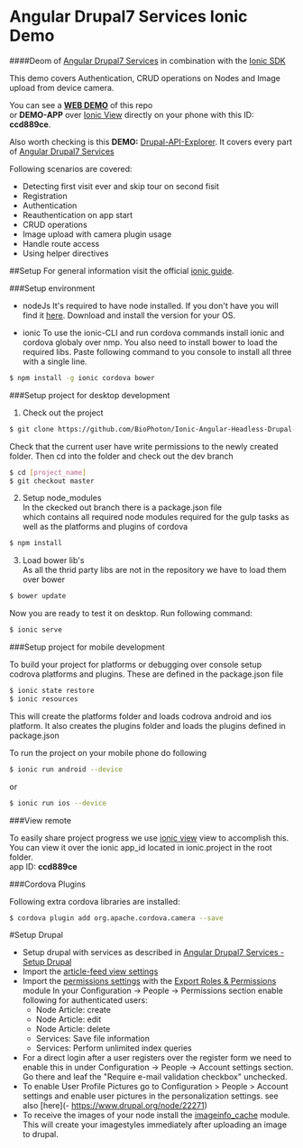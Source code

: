 # Angular Drupal7 Services Ionic Demo

####Deom of [Angular Drupal7 Services](https://github.com/BioPhoton/ng-drupal-7-services) in combination with the [Ionic SDK](https://github.com/driftyco/ionic)

This demo covers Authentication, CRUD operations on Nodes and Image upload from device camera.  


You can see a **[WEB DEMO](http://www.drupalionic.org/app_demo/)** of this repo  
or **DEMO-APP** over [Ionic View](http://view.ionic.io/) directly on your phone with this ID: **ccd889ce**.  


Also worth checking is this **DEMO:** [Drupal-API-Explorer](https://github.com/BioPhoton/ng-drupal-services-tests-with-ng). It covers every part of [Angular Drupal7 Services](https://github.com/BioPhoton/ng-drupal-7-services)

Following scenarios are covered:
- Detecting first visit ever and skip tour on second fisit
- Registration
- Authentication
- Reauthentication on app start
- CRUD operations
- Image upload with camera plugin usage
- Handle route access 
- Using helper directives 

##Setup
For general information visit the official [ionic guide](http://ionicframework.com/docs/guide/).

###Setup environment 

- nodeJs
It's required to have node installed. If you don't have you will find it [here](https://nodejs.org/en/download/).
Download and install the version for your OS.

- ionic
To use the ionic-CLI and run cordova commands install ionic and cordova globaly over nmp.
You also need to install bower to load the required libs. Paste following command to you console to install all three with a single line.
```bash
$ npm install -g ionic cordova bower
```
###Setup project for desktop development

1. Check out the project
  ```bash
  $ git clone https://github.com/BioPhoton/Ionic-Angular-Headless-Drupal-Demo.git [project name]
  ```
  Check that the current user have write permissions to the newly created folder.
  Then cd into the folder and check out the dev branch
  ```bash
  $ cd [project_name]  
  $ git checkout master
  ```

2. Setup node_modules  
  In the ckecked out branch there is a package.json file   
  which contains all required node modules required for the gulp tasks as well   as the platforms and plugins of cordova  
 ```bash
 $ npm install
  ```
  
3. Load bower lib's  
  As all the thrid party libs are not in the repository we have to load them over bower   
  ```bash
  $ bower update 
  ```
  Now you are ready to test it on desktop. Run following command:     
  ```bash
  $ ionic serve    
  ```  
  
###Setup project for mobile development

To build your project for platforms or debugging over console setup codrova platforms and plugins.
These are defined in the package.json file
```bash
$ ionic state restore  
$ ionic resources
```
This will create the platforms folder and loads codrova android and ios platform.
It also creates the plugins folder and loads the plugins defined in package.json

To run the project on your mobile phone do following
```bash
$ ionic run android --device
```

or

```bash
$ ionic run ios --device
```

###View remote

To easily share project progress we use [ionic view](http://view.ionic.io/) view to accomplish this.
You can view it over the ionic app_id located in ionic.project in the root folder.  
app ID: **ccd889ce**


###Cordova Plugins

Following extra cordova libraries are installed:
```bash
$ cordova plugin add org.apache.cordova.camera --save
```

#Setup Drupal
- Setup drupal with  services as described in [Angular Drupal7 Services - Setup Drupal](https://github.com/BioPhoton/ng-drupal-7-services#setup-for-drupal)
- Import the [article-feed view settings](https://github.com/BioPhoton/Ionic-Angular-Headless-Drupal-Demo/blob/dev/drupal/article_view_export.txt)
- Import the [permissions settings](https://github.com/BioPhoton/Ionic-Angular-Headless-Drupal-Demo/blob/dev/drupal/permissions_export.txt) with the [Export Roles & Permissions](https://www.drupal.org/project/export_roles_permissions) module
  In your Configuration -> People -> Permissions section enable following for authenticated users:
  - Node Article: create
  - Node Article: edit
  - Node Article: delete
  - Services: Save file information
  - Services: Perform unlimited index queries
- For a direct login after a user registers over the register form we need to  
  enable this in under Configuration -> People -> Account settings section.   Go there and leaf the "Require e-mail validation checkbox" unchecked.
- To enable User Profile Pictures go to Configuration > People > Account settings and enable user pictures in the personalization settings. see also [here](- https://www.drupal.org/node/22271)
- To receive the images of your node install the [imageinfo_cache](https://www.drupal.org/project/imageinfo_cache) module. This will create your imagestyles immediately after uploading an image to drupal.
